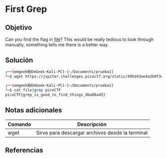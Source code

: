 # First Grep

## Objetivo
Can you find the flag in [file](https://jupiter.challenges.picoctf.org/static/495d43ee4a2b9f345a4307d053b4d88d/file)? This would be really tedious to look through manually, something tells me there is a better way.
## Solución

```bash
┌──(emgeek㉿EmGeek-Kali-PC)-[~/Documents/prueba1]  
└─$ wget https://jupiter.challenges.picoctf.org/static/495d43ee4a2b9f345a4307d053b4d88d/file  
      
┌──(emgeek㉿EmGeek-Kali-PC)-[~/Documents/prueba1]  
└─$ cat file|grep picoCTF  
picoCTF{grep_is_good_to_find_things_dba08a45}                                                                       
```

## Notas adicionales
| Comando | Descripción  |
|---------|-----------------------------------------|
| wget     | Sirve para descargar archivos desde la terminal          |



## Referencias